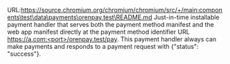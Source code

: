 URL:https://source.chromium.org/chromium/chromium/src/+/main:components\test\data\payments\orenpay.test\README.md
Just-in-time installable payment handler that serves both the payment method
manifest and the web app manifest directly at the payment method identifier URL
https://a.com:<port>/orenpay.test/pay. This payment handler always can make
payments and responds to a payment request with {"status": "success"}.
